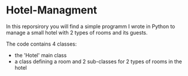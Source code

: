 # Hotel-Managment
In this reporsirory you will find a simple programm I wrote in Python to manage a small hotel with 2 types of rooms and its guests.

The code contains 4 classes:
- the 'Hotel' main class 
- a class defining a room and 2 sub-classes for 2 types of rooms in the hotel
